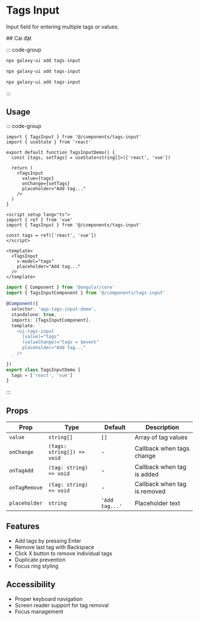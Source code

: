 # Tags Input

Input field for entering multiple tags or values.


<ComponentPreview name="TagsInputDemo">
  <template #preview>
    <DemoContainer>
      <TagsInputDemo />
    </DemoContainer>
  </template>
  <template #code>

::: code-group
```vue [Vue]
<template><div>Demo</div></template>
```

```tsx [React]
export default function App() { return <div>Demo</div> }
```

```typescript [Angular]
@Component({ template: `<div>Demo</div>` })
export class DemoComponent {}
```
:::

  </template>
</ComponentPreview>
## Cài đặt

::: code-group
```bash [React]
npx galaxy-ui add tags-input
```

```bash [Vue]
npx galaxy-ui add tags-input
```

```bash [Angular]
npx galaxy-ui add tags-input
```
:::

## Usage

::: code-group
```tsx [React]
import { TagsInput } from '@/components/tags-input'
import { useState } from 'react'

export default function TagsInputDemo() {
  const [tags, setTags] = useState<string[]>(['react', 'vue'])

  return (
    <TagsInput
      value={tags}
      onChange={setTags}
      placeholder="Add tag..."
    />
  )
}
```

```vue [Vue]
<script setup lang="ts">
import { ref } from 'vue'
import { TagsInput } from '@/components/tags-input'

const tags = ref(['react', 'vue'])
</script>

<template>
  <TagsInput
    v-model="tags"
    placeholder="Add tag..."
  />
</template>
```

```typescript [Angular]
import { Component } from '@angular/core'
import { TagsInputComponent } from '@/components/tags-input'

@Component({
  selector: 'app-tags-input-demo',
  standalone: true,
  imports: [TagsInputComponent],
  template: `
    <ui-tags-input
      [value]="tags"
      (valueChange)="tags = $event"
      placeholder="Add tag..."
    />
  `
})
export class TagsInputDemo {
  tags = ['react', 'vue']
}
```
:::

## Props

| Prop | Type | Default | Description |
|------|------|---------|-------------|
| `value` | `string[]` | `[]` | Array of tag values |
| `onChange` | `(tags: string[]) => void` | - | Callback when tags change |
| `onTagAdd` | `(tag: string) => void` | - | Callback when tag is added |
| `onTagRemove` | `(tag: string) => void` | - | Callback when tag is removed |
| `placeholder` | `string` | `'Add tag...'` | Placeholder text |

## Features

- Add tags by pressing Enter
- Remove last tag with Backspace
- Click X button to remove individual tags
- Duplicate prevention
- Focus ring styling

## Accessibility

- Proper keyboard navigation
- Screen reader support for tag removal
- Focus management
